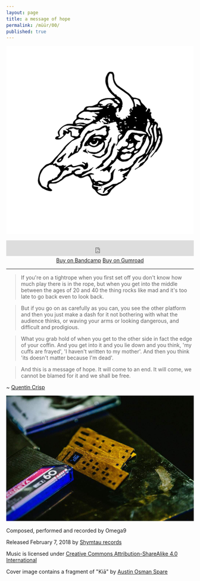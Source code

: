 ```yaml
---
layout: page
title: a message of hope
permalink: /müür/00/
published: true
---
```

![](cover.png)

<center>
<iframe style="border: 0; width: 100%; height: 42px;" src="https://bandcamp.com/EmbeddedPlayer/album=3484318043/size=small/bgcol=333333/linkcol=ffffff/transparent=true/" seamless><a href="http://omega9.bandcamp.com/album/a-message-of-hope">a message of hope by MÜÜR</a></iframe>
</center>


<center>
<a markdown="0" href="https://omega9.bandcamp.com/album/a-message-of-hope" class="btn">Buy on Bandcamp</a> <a markdown="0" href="https://gum.co/sGqSz" class="btn">Buy on Gumroad</a>
</center>

-----
> If you're on a tightrope when you first set off you don't know how much play there is in the rope, but when you get into the middle between the ages of 20 and 40 the thing rocks like mad and it's too late to go back even to look back.

> But if you go on as carefully as you can, you see the other platform and then you just make a dash for it not bothering with what the audience thinks, or waving your arms or looking dangerous, and difficult and prodigious.

> What you grab hold of when you get to the other side in fact the edge of your coffin. And you get into it and you lie down and you think, 'my cuffs are frayed', 'I haven't written to my mother'. And then you think 'its doesn't matter because I'm dead'.

> And this is a message of hope. It will come to an end. It will come, we cannot be blamed for it and we shall be free.

~ [Quentin Crisp](https://en.wikipedia.org/wiki/Quentin_Crisp)

![](/images/2018/02/amessageofhope1.jpg)

Composed, performed and recorded by Omega9

Released February 7, 2018 by [Shymtau records](https://vk.com/shymtau)

Music is licensed under [Creative Commons Attribution-ShareAlike 4.0 International](https://creativecommons.org/licenses/by-sa/4.0/)

Cover image contains a fragment of "Kiā" by [Austin Osman Spare](https://en.wikipedia.org/wiki/Austin_Osman_Spare)